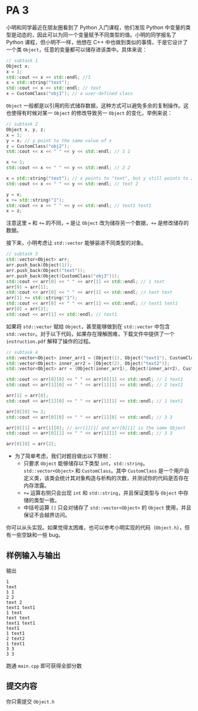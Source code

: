 # PA 3

小明和同学最近在朋友圈看到了 Python 入门课程，他们发现 Python 中变量的类型是动态的，因此可以为同一个变量赋予不同类型的值。小明的同学报名了 Python 课程，但小明不一样，他想在 C++ 中也做到类似的事情，于是它设计了一个类 `Object`，任意的变量都可以储存进该类中。具体来说：

```c++
// subtask 1
Object x;
x = 1;
std::cout << x << std::endl; //1
x = std::string("text");
std::cout << x << std::endl; // text
x = CustomClass("obj1"); // a user-defined class
```

`Object` 一般都是以引用的形式储存数据，这种方式可以避免多余的复制操作。这也使得有时候对某一 `Object` 的修改导致另一 `Object` 的变化，举例来说：

```c++
// subtask 2
Object x, y, z;
x = 1;
y = x; // y point to the same value of x
z = CustomClass("obj2");
std::cout << x << " " << y << std::endl; // 1 1

x += 1;
std::cout << x << " " << y << std::endl; // 2 2

x = std::string("text"); // x points to "text", but y still points to 2
std::cout << x << " " << y << std::endl; // text 2

y = x;
x += std::string("1");
std::cout << x << " " << y << std::endl; // text1 text1
x = z;
```

注意这里 `=` 和 `+=` 的不同，`=` 是让 `Object` 改为储存另一个数据，`+=` 是修改储存的数据。

接下来，小明考虑让 `std::vector` 能够装进不同类型的对象。

```c++
// subtask 3
std::vector<Object> arr;
arr.push_back(Object(1));
arr.push_back(Object("text"));
arr.push_back(Object(CustomClass("obj3")));
std::cout << arr[0] << " " << arr[1] << std::endl; // 1 text
arr[0] = arr[1];
std::cout << arr[0] << " " << arr[1] << std::endl; // text text
arr[1] += std::string("1");
std::cout << arr[0] << " " << arr[1] << std::endl; // text1 text1
arr[0] = arr[2];
std::cout << arr[1] << std::endl; // text1
```

如果将 `std::vector` 赋给 `Object`，甚至能够做到在 `std::vector` 中包含 `std::vector`。对于以下代码，如果存在理解困难，下载文件中提供了一个 `instruction.pdf` 解释了操作的过程。

```c++
// subtask 4
std::vector<Object> inner_arr1 = {Object(1), Object("text1"), CustomClass("obj4")};
std::vector<Object> inner_arr2 = {Object(2), Object("text2")};
std::vector<Object> arr = {Object(inner_arr1), Object(inner_arr2), CustomClass("obj5")};

std::cout << arr[0][0] << " " << arr[0][1] << std::endl; // 1 text1
std::cout << arr[1][0] << " " << arr[1][1] << std::endl; // 2 text2

arr[1] = arr[0];
std::cout << arr[1][0] << " " << arr[1][1] << std::endl; // 1 text1

arr[0][0] += 2;
std::cout << arr[0][0] << " " << arr[1][0] << std::endl; // 3 3

arr[0][1] = arr[1][0]; // arr[1][1] and arr[0][1] is the same Object
std::cout << arr[0][1] << " " << arr[1][1] << std::endl; // 3 3

arr[0][0] = arr[2];
```

- 为了简单考虑，我们对题目做出以下限制：
  - 只要求 `Object` 能够储存以下类型 `int`，`std::string`，`std::vector<Object>` 和 `CustomClass`。其中 `CustomClass` 是一个用户自定义类，该类会统计其对象构造与析构的次数，并测试你的代码是否存在内存泄露。
  - `+=` 运算右侧只会出现 `int` 和 `std::string`，并且保证类型与 `Object` 中存储的类型一致。
  - 中括号运算 `[]` 只会对储存了 `std::vector<Object>` 的 `Object` 使用，并且保证不会越界访问。

你可以从头实现。如果觉得太困难，也可以参考小明实现的代码（`Object.h`），但有一些空缺和一些 bug。

## 样例输入与输出

输出

```
1
text
1 1
2 2
text 2
text1 text1
1 text
text text
text1 text1
text1
1 text1
2 text2
1 text1
3 3
3 3
```

跑通 `main.cpp` 即可获得全部分数

## 提交内容

你只需提交 `Object.h`
